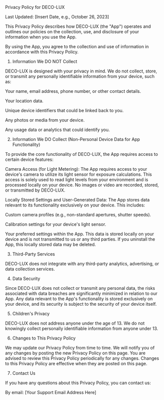 Privacy Policy for DECO-LUX

Last Updated: [Insert Date, e.g., October 26, 2023]

This Privacy Policy describes how DECO-LUX (the "App") operates and outlines our policies on the collection, use, and disclosure of your information when you use the App.

By using the App, you agree to the collection and use of information in accordance with this Privacy Policy.

1. Information We DO NOT Collect

DECO-LUX is designed with your privacy in mind. We do not collect, store, or transmit any personally identifiable information from your device, such as:

Your name, email address, phone number, or other contact details.

Your location data.

Unique device identifiers that could be linked back to you.

Any photos or media from your device.

Any usage data or analytics that could identify you.

2. Information We DO Collect (Non-Personal Device Data for App Functionality)

To provide the core functionality of DECO-LUX, the App requires access to certain device features:

Camera Access (for Light Metering): The App requires access to your device's camera to utilize its light sensor for exposure calculations. This access is solely used to read light levels from your environment and is processed locally on your device. No images or video are recorded, stored, or transmitted by DECO-LUX.

Locally Stored Settings and User-Generated Data: The App stores data relevant to its functionality exclusively on your device. This includes:

Custom camera profiles (e.g., non-standard apertures, shutter speeds).

Calibration settings for your device's light sensor.

Your preferred settings within the App.
This data is stored locally on your device and is not transmitted to us or any third parties. If you uninstall the App, this locally stored data may be deleted.

3. Third-Party Services

DECO-LUX does not integrate with any third-party analytics, advertising, or data collection services.

4. Data Security

Since DECO-LUX does not collect or transmit any personal data, the risks associated with data breaches are significantly minimized in relation to our App. Any data relevant to the App's functionality is stored exclusively on your device, and its security is subject to the security of your device itself.

5. Children's Privacy

DECO-LUX does not address anyone under the age of 13. We do not knowingly collect personally identifiable information from anyone under 13.

6. Changes to This Privacy Policy

We may update our Privacy Policy from time to time. We will notify you of any changes by posting the new Privacy Policy on this page. You are advised to review this Privacy Policy periodically for any changes. Changes to this Privacy Policy are effective when they are posted on this page.

7. Contact Us

If you have any questions about this Privacy Policy, you can contact us:

By email: [Your Support Email Address Here]
